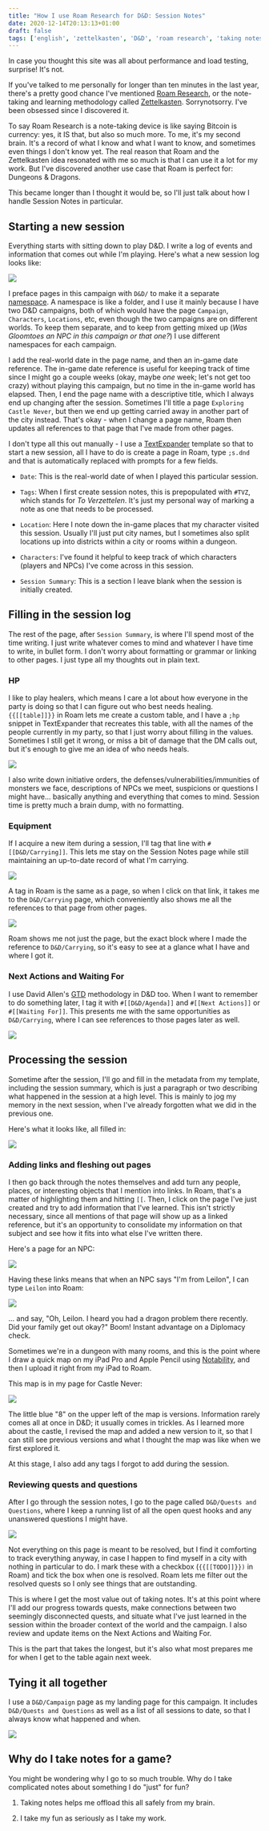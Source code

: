 ```yaml
---
title: "How I use Roam Research for D&D: Session Notes"
date: 2020-12-14T20:13:13+01:00
draft: false
tags: ['english', 'zettelkasten', 'D&D', 'roam research', 'taking notes', 'text']
---
```


In case you thought this site was all about performance and load testing, surprise! It's not.

If you've talked to me personally for longer than ten minutes in the last year, there's a pretty good chance I've mentioned [Roam Research](https://roamresearch.com/), or the note-taking and learning methodology called [Zettelkasten](https://en.wikipedia.org/wiki/Zettelkasten). Sorrynotsorry. I've been obsessed since I discovered it.

To say Roam Research is a note-taking device is like saying Bitcoin is currency: yes, it IS that, but also so much more. To me, it's my second brain. It's a record of what I know and what I want to know, and sometimes even things I don't know yet. The real reason that Roam and the Zettelkasten idea resonated with me so much is that I can use it a lot for my work. But I've discovered another use case that Roam is perfect for: Dungeons & Dragons.

This became longer than I thought it would be, so I'll just talk about how I handle Session Notes in particular.

## Starting a new session

Everything starts with sitting down to play D&D. I write a log of events and information that comes out while I'm playing. Here's what a new session log looks like:

![](/blog/assets/20201214-03.png)

I preface pages in this campaign with `D&D/` to make it a separate [namespace](https://forum.roamresearch.com/t/namespaces-how-do-they-work/276). A namespace is like a folder, and I use it mainly because I have two D&D campaigns, both of which would have the page `Campaign`, `Characters`, `Locations`, etc, even though the two campaigns are on different worlds. To keep them separate, and to keep from getting mixed up (_Was Gloomtoes an NPC in this campaign or that one?_) I use different namespaces for each campaign.

I add the real-world date in the page name, and then an in-game date reference. The in-game date reference is useful for keeping track of time since I might go a couple weeks (okay, maybe _one_ week; let's not get too crazy) without playing this campaign, but no time in the in-game world has elapsed. Then, I end the page name with a descriptive title, which I always end up changing after the session. Sometimes I'll title a page `Exploring Castle Never`, but then we end up getting carried away in another part of the city instead. That's okay - when I change a page name, Roam then updates all references to that page that I've made from other pages.

I don't type all this out manually - I use a [TextExpander](https://textexpander.com/) template so that to start a new session, all I have to do is create a page in Roam, type `;s.dnd` and that is automatically replaced with prompts for a few fields. 

* `Date`: This is the real-world date of when I played this particular session.

* `Tags`: When I first create session notes, this is prepopulated with `#TVZ`, which stands for _To Verzettelen_. It's just my personal way of marking a note as one that needs to be processed.

* `Location`: Here I note down the in-game places that my character visited this session. Usually I'll just put city names, but I sometimes also split locations up into districts within a city or rooms within a dungeon.

* `Characters`: I've found it helpful to keep track of which characters (players and NPCs) I've come across in this session.

* `Session Summary`: This is a section I leave blank when the session is initially created.

## Filling in the session log

The rest of the page, after `Session Summary`, is where I'll spend most of the time writing. I just write whatever comes to mind and whatever I have time to write, in bullet form. I don't worry about formatting or grammar or linking to other pages. I just type all my thoughts out in plain text.

### HP

I like to play healers, which means I care a lot about how everyone in the party is doing so that I can figure out who best needs healing. `{{[[table]]}}` in Roam lets me create a custom table, and I have a `;hp` snippet in TextExpander that recreates this table, with all the names of the people currently in my party, so that I just worry about filling in the values. Sometimes I still get it wrong, or miss a bit of damage that the DM calls out, but it's enough to give me an idea of who needs heals.

![](/blog/assets/20201214-04.png)

I also write down initiative orders, the defenses/vulnerabilities/immunities of monsters we face, descriptions of NPCs we meet, suspicions or questions I might have... basically anything and everything that comes to mind. Session time is pretty much a brain dump, with no formatting.

### Equipment

If I acquire a new item during a session, I'll tag that line with `#[[D&D/Carrying]]`. This lets me stay on the Session Notes page while still maintaining an up-to-date record of what I'm carrying.

![](/blog/assets/20201214-05.png)

A tag in Roam is the same as a page, so when I click on that link, it takes me to the `D&D/Carrying` page, which conveniently also shows me all the references to that page from other pages.

![](/blog/assets/20201214-06.png)

Roam shows me not just the page, but the exact block where I made the reference to `D&D/Carrying`, so it's easy to see at a glance what I have and where I got it.

### Next Actions and Waiting For

I use David Allen's [GTD](https://gettingthingsdone.com/) methodology in D&D too. When I want to remember to do something later, I tag it with `#[[D&D/Agenda]]` and `#[[Next Actions]]` or `#[[Waiting For]]`. This presents me with the same opportunities as `D&D/Carrying`, where I can see references to those pages later as well.

![](/blog/assets/20201214-07.png)

## Processing the session

Sometime after the session, I'll go and fill in the metadata from my template, including the session summary, which is just a paragraph or two describing what happened in the session at a high level. This is mainly to jog my memory in the next session, when I've already forgotten what we did in the previous one.

Here's what it looks like, all filled in:

![](/blog/assets/20201214-02.png)

### Adding links and fleshing out pages

I then go back through the notes themselves and add turn any people, places, or interesting objects that I mention into links. In Roam, that's a matter of highlighting them and hitting `[[`. Then, I click on the page I've just created and try to add information that I've learned. This isn't strictly necessary, since all mentions of that page will show up as a linked reference, but it's an opportunity to consolidate my information on that subject and see how it fits into what else I've written there.

Here's a page for an NPC:

![](/blog/assets/20201214-09.png)

Having these links means that when an NPC says "I'm from Leilon", I can type `Leilon` into Roam:

![](/blog/assets/20201214-08.png)

... and say, "Oh, Leilon. I heard you had a dragon problem there recently. Did your family get out okay?" Boom! Instant advantage on a Diplomacy check.

Sometimes we're in a dungeon with many rooms, and this is the point where I draw a quick map on my iPad Pro and Apple Pencil using [Notability](https://www.gingerlabs.com/), and then I upload it right from my iPad to Roam.

This map is in my page for Castle Never:

![](/blog/assets/20201214-10.png)

The little blue "8" on the upper left of the map is versions. Information rarely comes all at once in D&D; it usually comes in trickles. As I learned more about the castle, I revised the map and added a new version to it, so that I can still see previous versions and what I thought the map was like when we first explored it.

At this stage, I also add any tags I forgot to add during the session.

### Reviewing quests and questions

After I go through the session notes, I go to the page called `D&D/Quests and Questions`, where I keep a running list of all the open quest hooks and any unanswered questions I might have.

![](/blog/assets/20201214-11.png)

Not everything on this page is meant to be resolved, but I find it comforting to track everything anyway, in case I happen to find myself in a city with nothing in particular to do. I mark these with a checkbox (`{{[[TODO]]}})` in Roam) and tick the box when one is resolved. Roam lets me filter out the resolved quests so I only see things that are outstanding.

This is where I get the most value out of taking notes. It's at this point where I'll add our progress towards quests, make connections between two seemingly disconnected quests, and situate what I've just learned in the session within the broader context of the world and the campaign. I also review and update items on the Next Actions and Waiting For.

This is the part that takes the longest, but it's also what most prepares me for when I get to the table again next week.

## Tying it all together

I use a `D&D/Campaign` page as my landing page for this campaign. It includes `D&D/Quests and Questions` as well as a list of all sessions to date, so that I always know what happened and when.

![](/blog/assets/20201214-01.png)

## Why do I take notes for a game?

You might be wondering why I go to so much trouble. Why do I take complicated notes about something I do "just" for fun?

1. Taking notes helps me offload this all safely from my brain.

2. I take my fun as seriously as I take my work.